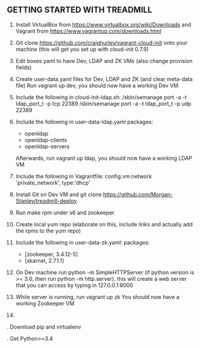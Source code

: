 ## GETTING STARTED WITH TREADMILL ##

1. Install VirtualBox from https://www.virtualbox.org/wiki/Downloads and Vagrant from https://www.vagrantup.com/downloads.html

2. Git clone https://github.com/craighurley/vagrant-cloud-init onto your machine (this will get you set up with cloud-init 0.7.9)

3. Edit boxes.yaml to have Dev, LDAP and ZK VMs (also change provision fields)

4. Create user-data.yaml files for Dev, LDAP and ZK (and clear meta-data file)
   Run vagrant up dev, you should now have a working Dev VM

5. Include the following in cloud-init-ldap.sh: 
   /sbin/semanage  port -a -t ldap_port_t -p tcp 22389
   /sbin/semanage  port -a -t ldap_port_t -p udp 22389
   
6. Include the following in user-data-ldap.yaml
   packages:
     - openldap
     - openldap-clients 
     - openldap-servers
	 
   Afterwards, run vagrant up ldap, you should now have a working LDAP VM
	 
7. Include the following in Vagrantfile:
   config.vm.network 'private_network', type:'dhcp'

8. Install Git on Dev VM and git clone https://github.com/Morgan-Stanley/treadmill-deploy

9. Run make rpm under s6 and zookeeper

10. Create local yum repo (elaborate on this, include links and actually add the rpms to the yum repo)

11. Include the following in user-data-zk.yaml:
    packages:
      - [zookeeper, 3.4.12-5] 
      - [skarnet, 2.7.1.1]
	 
11. On Dev machine run python -m SimpleHTTPServer (if python version is >= 3.0, then run python -m http.server), 
    this will create a web server that you can access by typing in 127.0.0.1:8000
	
12. While server is running, run vagrant up zk
    You should now have a working Zookeeper VM
	
13.

. Download pip and virtualenv

. Get Python>=3.4


    